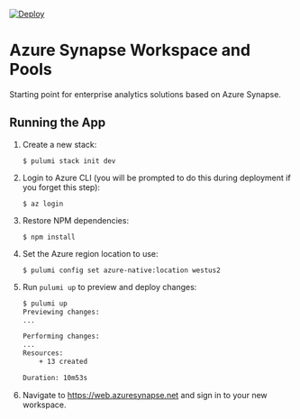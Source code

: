 [![Deploy](https://get.pulumi.com/new/button.svg)](https://app.pulumi.com/new)

# Azure Synapse Workspace and Pools

Starting point for enterprise analytics solutions based on Azure Synapse.

## Running the App

1.  Create a new stack:

    ```
    $ pulumi stack init dev
    ```

1.  Login to Azure CLI (you will be prompted to do this during deployment if you forget this step):

    ```
    $ az login
    ```

1.  Restore NPM dependencies:

    ```
    $ npm install
    ```
    
1. Set the Azure region location to use:
    
    ```
    $ pulumi config set azure-native:location westus2
    ```

1. Run `pulumi up` to preview and deploy changes:

    ```bash
    $ pulumi up
    Previewing changes:
    ...

    Performing changes:
    ...
    Resources:
        + 13 created

    Duration: 10m53s
    ```

1. Navigate to https://web.azuresynapse.net and sign in to your new workspace.
